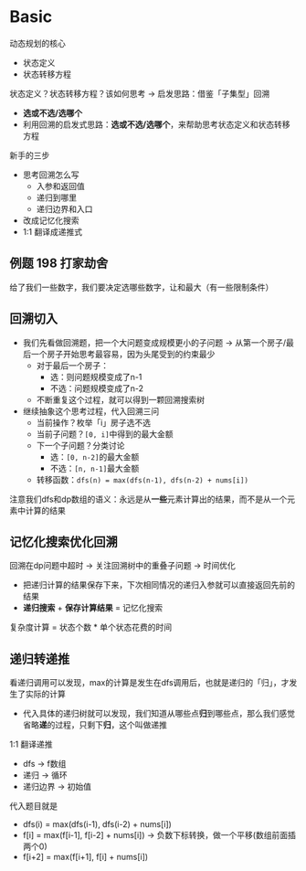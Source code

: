 # Basic

动态规划的核心

- 状态定义
- 状态转移方程

状态定义？状态转移方程？该如何思考 -> 启发思路：借鉴「子集型」回溯

- **选或不选/选哪个**
- 利用回溯的启发式思路：**选或不选/选哪个**，来帮助思考状态定义和状态转移方程

新手的三步

- 思考回溯怎么写
  - 入参和返回值
  - 递归到哪里
  - 递归边界和入口
- 改成记忆化搜索
- 1:1 翻译成递推式


## 例题 198 打家劫舍

给了我们一些数字，我们要决定选哪些数字，让和最大（有一些限制条件）

## 回溯切入

- 我们先看做回溯题，把一个大问题变成规模更小的子问题 -> 从第一个房子/最后一个房子开始思考最容易，因为头尾受到的约束最少
  - 对于最后一个房子：
    - 选：则问题规模变成了n-1
    - 不选：问题规模变成了n-2
  - 不断重复这个过程，就可以得到一颗回溯搜索树
- 继续抽象这个思考过程，代入回溯三问
  - 当前操作？枚举「i」房子选不选
  - 当前子问题？`[0, i]`中得到的最大金额
  - 下一个子问题？分类讨论
    - 选：`[0, n-2]`的最大金额
    - 不选：`[n, n-1]`最大金额
  - 转移函数：`dfs(n) = max(dfs(n-1), dfs(n-2) + nums[i])`

注意我们dfs和dp数组的语义：永远是从**一些**元素计算出的结果，而不是从一个元素中计算的结果

## 记忆化搜索优化回溯

回溯在dp问题中超时 -> 关注回溯树中的重叠子问题 -> 时间优化

- 把递归计算的结果保存下来，下次相同情况的递归入参就可以直接返回先前的结果
- **递归搜索** + **保存计算结果** = 记忆化搜索

复杂度计算 = 状态个数 * 单个状态花费的时间

## 递归转递推

看递归调用可以发现，max的计算是发生在dfs调用后，也就是递归的「归」，才发生了实际的计算

- 代入具体的递归树就可以发现，我们知道从哪些点**归**到哪些点，那么我们感觉省略**递**的过程，只剩下**归**，这个叫做递推

1:1 翻译递推

- dfs -> f数组
- 递归 -> 循环
- 递归边界 -> 初始值

代入题目就是

- dfs(i) = max(dfs(i-1), dfs(i-2) + nums[i])
- f[i] = max(f[i-1], f[i-2] + nums[i]) -> 负数下标转换，做一个平移(数组前面插两个0)
- f[i+2] = max(f[i+1], f[i] + nums[i])



